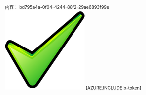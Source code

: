 内容： bd795a4a-0f04-4244-88f2-29ae6893f99e![图像](10f54a9c-384d-4946-b800-40ca303e5d2c.png)
[AZURE.INCLUDE [b-token](dce74e80-d5db-4a69-8cfc-6d6eee37b454.md)]
